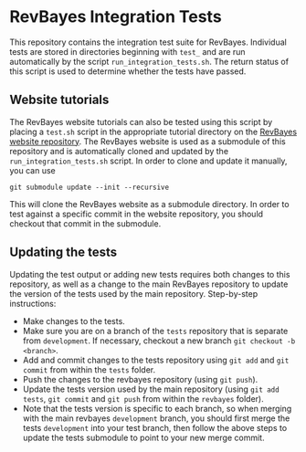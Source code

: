 # RevBayes Integration Tests

This repository contains the integration test suite for RevBayes. Individual tests are stored in directories beginning with `test_` and are run automatically by the script `run_integration_tests.sh`. The return status of this script is used to determine whether the tests have passed.

## Website tutorials

The RevBayes website tutorials can also be tested using this script by placing a `test.sh` script in the appropriate tutorial directory on the [RevBayes website repository](https://github.com/revbayes/revbayes.github.io). The RevBayes website is used as a submodule of this repository and is automatically cloned and updated by the `run_integration_tests.sh` script. In order to clone and update it manually, you can use

```
git submodule update --init --recursive
```

This will clone the RevBayes website as a submodule directory. In order to test against a specific commit in the website repository, you should checkout that commit in the submodule.

## Updating the tests

Updating the test output or adding new tests requires both changes to this repository, as well as a change to the main RevBayes repository to update the version of the tests used by the main repository. Step-by-step instructions:

 * Make changes to the tests.
 * Make sure you are on a branch of the `tests` repository that is separate from `development`. If necessary, checkout a new branch `git checkout -b <branch>`.
 * Add and commit changes to the tests repository using `git add` and `git commit` from within the `tests` folder.
 * Push the changes to the revbayes repository (using `git push`).
 * Update the tests version used by the main repository (using `git add tests`, `git commit` and `git push` from within the `revbayes` folder).
 * Note that the tests version is specific to each branch, so when merging with the main revbayes `development` branch, you should first merge the tests `development` into your test branch, then follow the above steps to update the tests submodule to point to your new merge commit.

